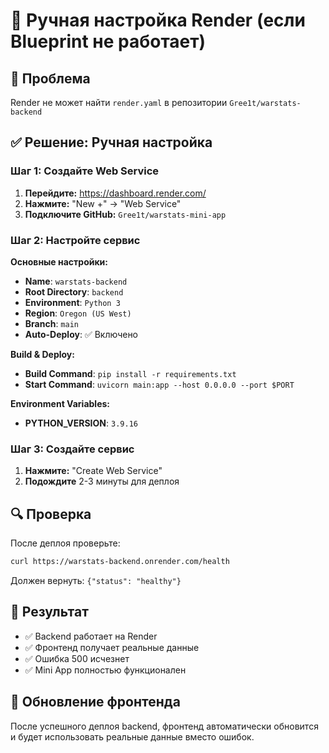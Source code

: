 # 🔧 Ручная настройка Render (если Blueprint не работает)

## 🎯 Проблема
Render не может найти `render.yaml` в репозитории `Gree1t/warstats-backend`

## ✅ Решение: Ручная настройка

### Шаг 1: Создайте Web Service
1. **Перейдите:** https://dashboard.render.com/
2. **Нажмите:** "New +" → "Web Service"
3. **Подключите GitHub:** `Gree1t/warstats-mini-app`

### Шаг 2: Настройте сервис
**Основные настройки:**
- **Name**: `warstats-backend`
- **Root Directory**: `backend`
- **Environment**: `Python 3`
- **Region**: `Oregon (US West)`
- **Branch**: `main`
- **Auto-Deploy**: ✅ Включено

**Build & Deploy:**
- **Build Command**: `pip install -r requirements.txt`
- **Start Command**: `uvicorn main:app --host 0.0.0.0 --port $PORT`

**Environment Variables:**
- **PYTHON_VERSION**: `3.9.16`

### Шаг 3: Создайте сервис
1. **Нажмите:** "Create Web Service"
2. **Подождите** 2-3 минуты для деплоя

## 🔍 Проверка

После деплоя проверьте:
```bash
curl https://warstats-backend.onrender.com/health
```

Должен вернуть: `{"status": "healthy"}`

## 🎉 Результат

- ✅ Backend работает на Render
- ✅ Фронтенд получает реальные данные
- ✅ Ошибка 500 исчезнет
- ✅ Mini App полностью функционален

## 📱 Обновление фронтенда

После успешного деплоя backend, фронтенд автоматически обновится и будет использовать реальные данные вместо ошибок. 
